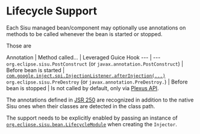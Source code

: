 # Lifecycle Support

Each Sisu managed bean/component may optionally use annotations on methods to be called whenever the bean is started or stopped.

Those are

Annotation | Method called... | Leveraged Guice Hook
--- | ---
 `org.eclipse.sisu.PostConstruct` (or `javax.annotation.PostConstruct`) | Before bean is started | [`com.google.inject.spi.InjectionListener.afterInjection(...)`](https://google.github.io/guice/api-docs/6.0.0/javadoc/com/google/inject/spi/InjectionListener.html#afterInjection(I))
 `org.eclipse.sisu.PreDestroy` (or `javax.annotation.PreDestroy.`) | Before bean is stopped | Is not called by default, only via [Plexus API](../org.eclipse.sisu.plexus).
 
 The annotations defined in [JSR 250](https://jcp.org/en/jsr/detail?id=250) are recognized in addition to the native Sisu ones when their classes are detected in the class path.
 
 The support needs to be explicitly enabled by passing an instance of [`org.eclipse.sisu.bean.LifecycleModule`](apidocs/org/eclipse/sisu/bean/LifecycleModule.html) when creating the `Injector`.